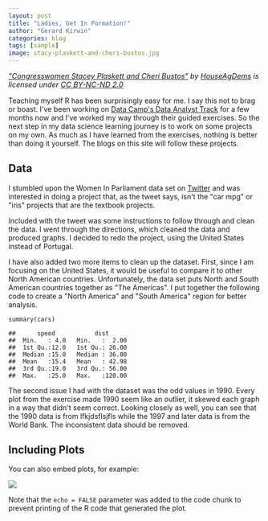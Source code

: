 ```yaml
---
layout: post
title: "Ladies, Get In Formation!"
author: "Gerard Kirwin"
categories: blog
tags: [sample]
image: stacy-plaskett-and-cheri-bustos.jpg
---
```


<p style="font-size: 0.9rem;font-style: italic;">
<a href="https://www.flickr.com/photos/158099690@N02/42922519984">"Congresswomen
Stacey Plaskett and Cheri Bustos"</a><span> by
<a href="https://www.flickr.com/photos/158099690@N02">HouseAgDems</a></span>
is licensed under
<a href="https://creativecommons.org/licenses/by-nc-nd/2.0/?ref=ccsearch&atype=html" style="margin-right: 5px;">CC
BY-NC-ND
2.0</a></p>

Teaching myself R has been surprisingly easy for me. I say this not to brag or boast. I've been working on [Data Camp's Data Analyst Track](https://www.datacamp.com/profile/gerardrobertkirwin) for a few months now and I've worked my way through their guided exercises. So the next step in my data science learning journey is to work on some projects on my own. As much as I have learned from the exercises, nothing is better than doing it yourself. The blogs on this site will follow these projects.

Data
----------
I stumbled upon the Women In Parliament data set on [Twitter](https://twitter.com/ilustat/status/1154401034183352321) and was interested in doing a project that, as the tweet says, isn't the "car mpg" or "iris" projects that are the textbook projects.

Included with the tweet was some instructions to follow through and clean the data. I went through the directions, which cleaned the data and produced graphs. I decided to redo the project, using the United States instead of Portugal.

I have also added two more items to clean up the dataset. First, since I am focusing on the United States, it would be useful to compare it to other North American countries. Unfortunately, the data set puts North and South American countries together as "The Americas".
I put together the following code to create a "North America" and "South America" region for better analysis.

    summary(cars)

    ##      speed           dist       
    ##  Min.   : 4.0   Min.   :  2.00  
    ##  1st Qu.:12.0   1st Qu.: 26.00  
    ##  Median :15.0   Median : 36.00  
    ##  Mean   :15.4   Mean   : 42.98  
    ##  3rd Qu.:19.0   3rd Qu.: 56.00  
    ##  Max.   :25.0   Max.   :120.00

The second issue I had with the dataset was the odd values in 1990. Every plot from the exercise made 1990 seem like an outlier, it skewed each graph in a way that didn't seem correct. Looking closely as well, you can see that the 1990 data is from lfkjdsflsjfls while the 1997 and later data is from the World Bank. The inconsistent data should be removed.

Including Plots
---------------

You can also embed plots, for example:

![](Untitled_files/figure-markdown_strict/pressure-1.png)

Note that the `echo = FALSE` parameter was added to the code chunk to
prevent printing of the R code that generated the plot.
